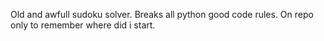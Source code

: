 Old and awfull sudoku solver.
Breaks all python good code rules.
On repo only to remember where did i start.
